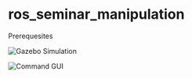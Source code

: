 ros_seminar_manipulation
===========

Prerequesites

![Gazebo Simulation](https://github.com/ipa-fxm/ipa_seminar/blob/master/ipa_seminar_manipulation/doc/gazebo_simulation.png "Gazebo Simulation")


![Command GUI](https://raw.github.com/ipa-fxm/ipa_seminar/master/ipa_seminar_manipulation/doc/command_gui_lbr.png "Command GUI")
